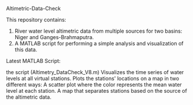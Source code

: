 Altimetric-Data-Check


This repository contains:

1. River water level altimetric data from multiple sources for two basins: Niger and Ganges-Brahmaputra.
2. A MATLAB script for performing a simple analysis and visualization of this data.


Latest MATLAB Script:

the script (Altimetry_DataCheck_V8.m) Visualizes the time series of water levels at all virtual stations. Plots the stations' locations on a map in two different ways:
A scatter plot where the color represents the mean water level at each station.
A map that separates stations based on the source of the altimetric data.
